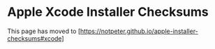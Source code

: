 # Apple Xcode Installer Checksums

This page has moved to [https://notpeter.github.io/apple-installer-checksums#xcode]
